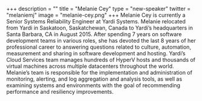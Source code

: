 +++
description = ""
title = "Melanie Cey"
type = "new-speaker"
twitter = "melaniemj"
image = "melanie-cey.png"
+++
Melanie Cey is currently a Senior Systems Reliability Engineer at Yardi Systems. Melanie relocated from Yardi in Saskatoon, Saskatchewan, Canada to Yardi’s headquarters in Santa Barbara, CA in August 2015.  After spending 7 years on software development teams in various roles, she has devoted the last 8 years of her professional career to answering questions related to culture, automation, measurement and sharing in software development and hosting.  Yardi’s Cloud Services team manages hundreds of HyperV hosts and thousands of virtual machines across multiple datacenters throughout the world. Melanie’s team is responsible for the implementation and administration of monitoring, alerting, and log aggregation and analysis tools, as well as examining systems and environments with the goal of recommending performance and resiliency improvements.